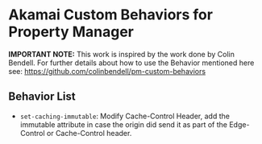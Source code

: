 # Akamai Custom Behaviors for Property Manager

**IMPORTANT NOTE:**
This work is inspired by the work done by Colin Bendell.
For further details about how to use the Behavior mentioned here see:
https://github.com/colinbendell/pm-custom-behaviors


## Behavior List
* `set-caching-immutable`: Modify Cache-Control Header, add the immutable attribute in case the origin did send it as part of the Edge-Control or Cache-Control header.

